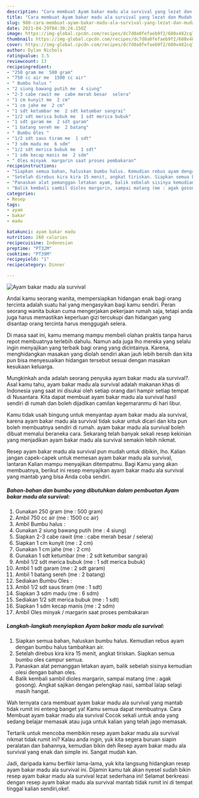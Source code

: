 ```yaml
---
description: "Cara membuat Ayam bakar madu ala survival yang lezat dan Mudah Dibuat"
title: "Cara membuat Ayam bakar madu ala survival yang lezat dan Mudah Dibuat"
slug: 980-cara-membuat-ayam-bakar-madu-ala-survival-yang-lezat-dan-mudah-dibuat
date: 2021-04-29T04:30:24.150Z
image: https://img-global.cpcdn.com/recipes/dc7d0a0fefaeb9f2/680x482cq70/ayam-bakar-madu-ala-survival-foto-resep-utama.jpg
thumbnail: https://img-global.cpcdn.com/recipes/dc7d0a0fefaeb9f2/680x482cq70/ayam-bakar-madu-ala-survival-foto-resep-utama.jpg
cover: https://img-global.cpcdn.com/recipes/dc7d0a0fefaeb9f2/680x482cq70/ayam-bakar-madu-ala-survival-foto-resep-utama.jpg
author: Dylan Nichols
ratingvalue: 3.5
reviewcount: 13
recipeingredient:
- "250 gram me  500 gram"
- "750 cc air me  1500 cc air"
- " Bumbu halus "
- "2 siung bawang putih me  4 siung"
- "2-3 cabe rawit me  cabe merah besar  selera"
- "1 cm kunyit me  2 cm"
- "1 cm jahe me  2 cm"
- "1 sdt ketumbar me  2 sdt ketumbar sangrai"
- "1/2 sdt merica bubuk me  1 sdt merica bubuk"
- "1 sdt garam me  2 sdt garam"
- "1 batang sereh me  2 batang"
- " Bumbu Oles "
- "1/2 sdt saus tiram me  1 sdt"
- "3 sdm madu me  6 sdm"
- "1/2 sdt merica bubuk me  1 sdt"
- "1 sdm kecap manis me  2 sdm"
- " Oles minyak  margarin saat proses pembakaran"
recipeinstructions:
- "Siapkan semua bahan, haluskan bumbu halus. Kemudian rebus ayam dengan bumbu halus tambahkan air."
- "Setelah direbus kira kira 15 menit, angkat tiriskan. Siapkan semua bumbu oles campur semua."
- "Panaskan alat pemanggan letakan ayam, balik sebelah sisinya kemudian olesi dengan bahan oles."
- "Balik kembali sambil dioles margarin, sampai matang (me : agak gosong). Angkat sajikan dengan pelengkap nasi, sambal lalap selagi masih hangat."
categories:
- Resep
tags:
- ayam
- bakar
- madu

katakunci: ayam bakar madu 
nutrition: 260 calories
recipecuisine: Indonesian
preptime: "PT32M"
cooktime: "PT39M"
recipeyield: "1"
recipecategory: Dinner

---
```



![Ayam bakar madu ala survival](https://img-global.cpcdn.com/recipes/dc7d0a0fefaeb9f2/680x482cq70/ayam-bakar-madu-ala-survival-foto-resep-utama.jpg)

Andai kamu seorang wanita, mempersiapkan hidangan enak bagi orang tercinta adalah suatu hal yang mengasyikan bagi kamu sendiri. Peran seorang  wanita bukan cuma mengerjakan pekerjaan rumah saja, tetapi anda juga harus memastikan keperluan gizi tercukupi dan hidangan yang disantap orang tercinta harus menggugah selera.

Di masa  saat ini, kamu memang mampu membeli olahan praktis tanpa harus repot membuatnya terlebih dahulu. Namun ada juga lho mereka yang selalu ingin menyajikan yang terbaik bagi orang yang dicintainya. Karena, menghidangkan masakan yang diolah sendiri akan jauh lebih bersih dan kita pun bisa menyesuaikan hidangan tersebut sesuai dengan masakan kesukaan keluarga. 



Mungkinkah anda adalah seorang penyuka ayam bakar madu ala survival?. Asal kamu tahu, ayam bakar madu ala survival adalah makanan khas di Indonesia yang saat ini disukai oleh setiap orang dari hampir setiap tempat di Nusantara. Kita dapat membuat ayam bakar madu ala survival hasil sendiri di rumah dan boleh dijadikan camilan kegemaranmu di hari libur.

Kamu tidak usah bingung untuk menyantap ayam bakar madu ala survival, karena ayam bakar madu ala survival tidak sukar untuk dicari dan kita pun boleh membuatnya sendiri di rumah. ayam bakar madu ala survival boleh dibuat memalui beraneka cara. Sekarang telah banyak sekali resep kekinian yang menjadikan ayam bakar madu ala survival semakin lebih nikmat.

Resep ayam bakar madu ala survival pun mudah untuk dibikin, lho. Kalian jangan capek-capek untuk memesan ayam bakar madu ala survival, lantaran Kalian mampu menyajikan ditempatmu. Bagi Kamu yang akan membuatnya, berikut ini resep menyajikan ayam bakar madu ala survival yang mantab yang bisa Anda coba sendiri.

<!--inarticleads1-->

##### Bahan-bahan dan bumbu yang dibutuhkan dalam pembuatan Ayam bakar madu ala survival:

1. Gunakan 250 gram (me : 500 gram)
1. Ambil 750 cc air (me : 1500 cc air)
1. Ambil  Bumbu halus :
1. Gunakan 2 siung bawang putih (me : 4 siung)
1. Siapkan 2-3 cabe rawit (me : cabe merah besar / selera)
1. Siapkan 1 cm kunyit (me : 2 cm)
1. Gunakan 1 cm jahe (me : 2 cm)
1. Gunakan 1 sdt ketumbar (me : 2 sdt ketumbar sangrai)
1. Ambil 1/2 sdt merica bubuk (me : 1 sdt merica bubuk)
1. Ambil 1 sdt garam (me : 2 sdt garam)
1. Ambil 1 batang sereh (me : 2 batang)
1. Sediakan  Bumbu Oles :
1. Ambil 1/2 sdt saus tiram (me : 1 sdt)
1. Siapkan 3 sdm madu (me : 6 sdm)
1. Sediakan 1/2 sdt merica bubuk (me : 1 sdt)
1. Siapkan 1 sdm kecap manis (me : 2 sdm)
1. Ambil  Oles minyak / margarin saat proses pembakaran




<!--inarticleads2-->

##### Langkah-langkah menyiapkan Ayam bakar madu ala survival:

1. Siapkan semua bahan, haluskan bumbu halus. Kemudian rebus ayam dengan bumbu halus tambahkan air.
1. Setelah direbus kira kira 15 menit, angkat tiriskan. Siapkan semua bumbu oles campur semua.
1. Panaskan alat pemanggan letakan ayam, balik sebelah sisinya kemudian olesi dengan bahan oles.
1. Balik kembali sambil dioles margarin, sampai matang (me : agak gosong). Angkat sajikan dengan pelengkap nasi, sambal lalap selagi masih hangat.




Wah ternyata cara membuat ayam bakar madu ala survival yang mantab tidak rumit ini enteng banget ya! Kamu semua dapat membuatnya. Cara Membuat ayam bakar madu ala survival Cocok sekali untuk anda yang sedang belajar memasak atau juga untuk kalian yang telah jago memasak.

Tertarik untuk mencoba membikin resep ayam bakar madu ala survival nikmat tidak rumit ini? Kalau anda ingin, yuk kita segera buruan siapin peralatan dan bahannya, kemudian bikin deh Resep ayam bakar madu ala survival yang enak dan simple ini. Sangat mudah kan. 

Jadi, daripada kamu berfikir lama-lama, yuk kita langsung hidangkan resep ayam bakar madu ala survival ini. Dijamin kamu tak akan nyesel sudah bikin resep ayam bakar madu ala survival lezat sederhana ini! Selamat berkreasi dengan resep ayam bakar madu ala survival mantab tidak rumit ini di tempat tinggal kalian sendiri,oke!.

